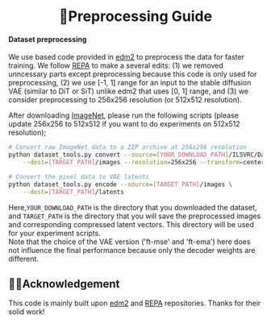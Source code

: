 <h1 align="center"> 🪽Preprocessing Guide
</h1>

#### Dataset preprocessing

We use based code provided in [edm2](https://github.com/NVlabs/edm2) to preprocess the data for faster training. We follow [REPA](https://github.com/sihyun-yu/REPA/tree/main/preprocessing) to  make a several edits: (1) we removed unncessary parts except preprocessing because this code is only used for preprocessing, (2) we use [-1, 1] range for an input to the stable diffusion VAE (similar to DiT or SiT) unlike edm2 that uses [0, 1] range, and (3) we consider preprocessing to 256x256 resolution (or 512x512 resolution).

After downloading [ImageNet](https://www.kaggle.com/competitions/imagenet-object-localization-challenge/data), please run the following scripts (please update 256x256 to 512x512 if you want to do experiments on 512x512 resolution);

```bash
# Convert raw ImageNet data to a ZIP archive at 256x256 resolution
python dataset_tools.py convert --source=[YOUR_DOWNLOAD_PATH]/ILSVRC/Data/CLS-LOC/train \
    --dest=[TARGET_PATH]/images --resolution=256x256 --transform=center-crop-dhariwal
```

```bash
# Convert the pixel data to VAE latents
python dataset_tools.py encode --source=[TARGET_PATH]/images \
    --dest=[TARGET_PATH]/latents
```

Here,`YOUR_DOWNLOAD_PATH` is the directory that you downloaded the dataset, and `TARGET_PATH` is the directory that you will save the preprocessed images and corresponding compressed latent vectors. This directory will be used for your experiment scripts.\
Note that the choice of the VAE version ('ft-mse' and 'ft-ema') here does not influence the final performance because only the
decoder weights  are different.

## 🤝🏻Acknowledgement

This code is mainly built upon [edm2](https://github.com/NVlabs/edm2) and [REPA](https://github.com/sihyun-yu/REPA/tree/main/preprocessing) repositories. Thanks for their solid work!